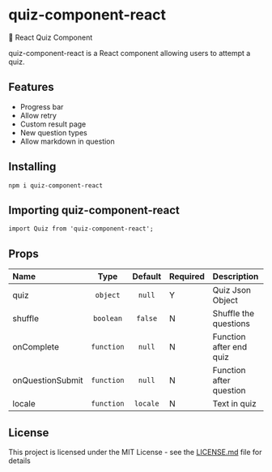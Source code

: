 # quiz-component-react
:orange_book: React Quiz Component 

quiz-component-react is a React component allowing users to attempt a quiz.

## Features
- Progress bar
- Allow retry
- Custom result page
- New question types
- Allow markdown in question


## Installing
```
npm i quiz-component-react
```
## Importing quiz-component-react
```
import Quiz from 'quiz-component-react';
```

## Props

|Name|Type|Default|Required|Description|
|:--|:--:|:-----:|:--|:----------|
|quiz|`object`|`null`|Y|Quiz Json Object|
|shuffle|`boolean`|`false`|N|Shuffle the questions|
|onComplete|`function`|`null`|N|Function after end quiz|
|onQuestionSubmit|`function`|`null`|N|Function after question|
|locale|`function`|`locale`|N|Text in quiz|

## License
This project is licensed under the MIT License - see the [LICENSE.md](LICENSE.md) file for details